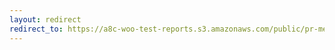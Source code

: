 ```yaml
---
layout: redirect
redirect_to: https://a8c-woo-test-reports.s3.amazonaws.com/public/pr-merge/38991/api/index.html
---
```

